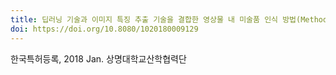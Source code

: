 ```yaml
---
title: 딥러닝 기술과 이미지 특징 추출 기술을 결합한 영상물 내 미술품 인식 방법(Method for recognizing art objects in video combining deep learning technology and image feature extraction technology)
doi: https://doi.org/10.8080/1020180009129
---
```


<!--
    이 곳에 저널과 연월, 그리고 저자를 적습니다. 저자 중 연구실 멤버는 볼드체로 표시합니다.
    (볼드체 표기방법: **두 개의 별표로 둘러 쌈**)
-->

한국특허등록, 2018 Jan.
상명대학교산학협력단
